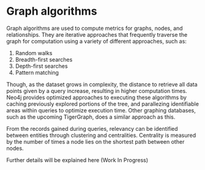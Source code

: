 # Graph algorithms

  Graph algorithms are used to compute metrics for graphs, nodes, and relationships. They are iterative approaches that frequently traverse the graph for computation using a variety of different approaches, such as:

  1. Random walks
  2. Breadth-first searches
  3. Depth-first searches
  4. Pattern matching
  
  Though, as the dataset grows in complexity, the distance to retrieve all data points given by a query increase, resulting in higher computation times. Neo4j provides optimized approaches to executing these algorithms by caching previously explored portions of the tree, and parallezing identifiable areas within queries to optimize execution time. Other graphing databases, such as the upcoming TigerGraph, does a similar approach as this.

  From the records gained during queries, relevancy can be identified between entities through clustering and centralities. Centrality is measured by the number of times a node lies on the shortest path between other nodes.

   Further details will be explained here (Work In Progress)
